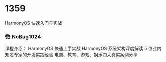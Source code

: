 # 1359
HarmonyOS 快速入门与实战

### 微:NoBug1024 


课程介绍：
HarmonyOS 快速上手实战
HarmonyOS 系统架构深度解读
5 位业内知名专家的开发实践经验
电商、教育、游戏、娱乐四大真实案例分享

